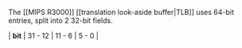 The [[MIPS R3000]] [[translation look-aside buffer|TLB]] uses 64-bit entries, split into 2 32-bit fields.

| **bit** | 31 - 12 | 11 - 6 | 5 - 0 |